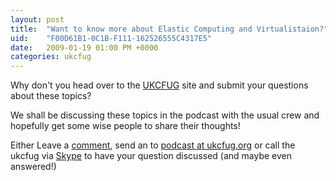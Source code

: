 ```yaml
---
layout: post
title:  "Want to know more about Elastic Computing and Virtualistaion?"
uid:	"F00D61B1-0C1B-F111-162526555C4317E5"
date:   2009-01-19 01:00 PM +0000
categories: ukcfug
---
```

<p>
Why don't you head over to the <a href="http://www.ukcfug.org/post.cfm/next-cfdocs-podcast-topic-little-fluffy-clouds" title="UKCFUG | The UK ColdFusion User Group">UKCFUG</a> site and submit your questions about these topics?
</p>

<p>
We shall be discussing these topics in the podcast with the usual crew and hopefully get some wise people to share their thoughts!
</p>


<p>
	Either Leave a <a href="http://www.ukcfug.org/post.cfm/next-cfdocs-podcast-topic-little-fluffy-clouds" title="UKCFUG | The UK ColdFusion User Group">comment</a>, send an to <a href="mailto:podcast@ukcfug.org">podcast at ukcfug.org</a> or call the ukcfug via <a href="skype:ukcfug?call">Skype</a> to have your question discussed (and maybe even answered!)
	
</p>